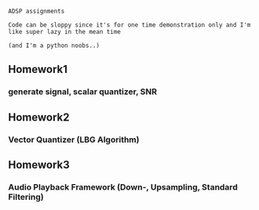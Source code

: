 ```
ADSP assignments

Code can be sloppy since it's for one time demonstration only and I'm like super lazy in the mean time

(and I'm a python noobs..)
```


## Homework1
### generate signal, scalar quantizer, SNR

## Homework2
### Vector Quantizer (LBG Algorithm)

## Homework3
### Audio Playback Framework (Down-, Upsampling, Standard Filtering) 